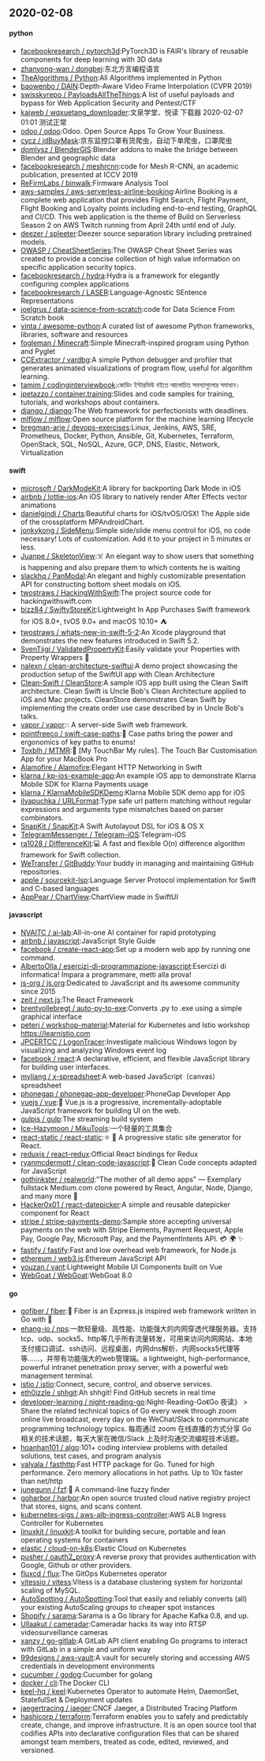 ## 2020-02-08

#### python
* [facebookresearch / pytorch3d](https://github.com/facebookresearch/pytorch3d):PyTorch3D is FAIR's library of reusable components for deep learning with 3D data
* [zhanyong-wan / dongbei](https://github.com/zhanyong-wan/dongbei):东北方言编程语言
* [TheAlgorithms / Python](https://github.com/TheAlgorithms/Python):All Algorithms implemented in Python
* [baowenbo / DAIN](https://github.com/baowenbo/DAIN):Depth-Aware Video Frame Interpolation (CVPR 2019)
* [swisskyrepo / PayloadsAllTheThings](https://github.com/swisskyrepo/PayloadsAllTheThings):A list of useful payloads and bypass for Web Application Security and Pentest/CTF
* [kajweb / wqxuetang_downloader](https://github.com/kajweb/wqxuetang_downloader):文泉学堂、悦读 下载器 2020-02-07 01:01 测试正常
* [odoo / odoo](https://github.com/odoo/odoo):Odoo. Open Source Apps To Grow Your Business.
* [cycz / jdBuyMask](https://github.com/cycz/jdBuyMask):京东监控口罩有货爬虫，自动下单爬虫，口罩爬虫
* [domlysz / BlenderGIS](https://github.com/domlysz/BlenderGIS):Blender addons to make the bridge between Blender and geographic data
* [facebookresearch / meshrcnn](https://github.com/facebookresearch/meshrcnn):code for Mesh R-CNN, an academic publication, presented at ICCV 2019
* [ReFirmLabs / binwalk](https://github.com/ReFirmLabs/binwalk):Firmware Analysis Tool
* [aws-samples / aws-serverless-airline-booking](https://github.com/aws-samples/aws-serverless-airline-booking):Airline Booking is a complete web application that provides Flight Search, Flight Payment, Flight Booking and Loyalty points including end-to-end testing, GraphQL and CI/CD. This web application is the theme of Build on Serverless Season 2 on AWS Twitch running from April 24th until end of July.
* [deezer / spleeter](https://github.com/deezer/spleeter):Deezer source separation library including pretrained models.
* [OWASP / CheatSheetSeries](https://github.com/OWASP/CheatSheetSeries):The OWASP Cheat Sheet Series was created to provide a concise collection of high value information on specific application security topics.
* [facebookresearch / hydra](https://github.com/facebookresearch/hydra):Hydra is a framework for elegantly configuring complex applications
* [facebookresearch / LASER](https://github.com/facebookresearch/LASER):Language-Agnostic SEntence Representations
* [joelgrus / data-science-from-scratch](https://github.com/joelgrus/data-science-from-scratch):code for Data Science From Scratch book
* [vinta / awesome-python](https://github.com/vinta/awesome-python):A curated list of awesome Python frameworks, libraries, software and resources
* [fogleman / Minecraft](https://github.com/fogleman/Minecraft):Simple Minecraft-inspired program using Python and Pyglet
* [CCExtractor / vardbg](https://github.com/CCExtractor/vardbg):A simple Python debugger and profiler that generates animated visualizations of program flow, useful for algorithm learning.
* [tamim / codinginterviewbook](https://github.com/tamim/codinginterviewbook):কোডিং ইন্টারভিউ বইতে আলোচিত সমস্যাগুলোর সমাধান।
* [jpetazzo / container.training](https://github.com/jpetazzo/container.training):Slides and code samples for training, tutorials, and workshops about containers.
* [django / django](https://github.com/django/django):The Web framework for perfectionists with deadlines.
* [mlflow / mlflow](https://github.com/mlflow/mlflow):Open source platform for the machine learning lifecycle
* [bregman-arie / devops-exercises](https://github.com/bregman-arie/devops-exercises):Linux, Jenkins, AWS, SRE, Prometheus, Docker, Python, Ansible, Git, Kubernetes, Terraform, OpenStack, SQL, NoSQL, Azure, GCP, DNS, Elastic, Network, Virtualization

#### swift
* [microsoft / DarkModeKit](https://github.com/microsoft/DarkModeKit):A library for backporting Dark Mode in iOS
* [airbnb / lottie-ios](https://github.com/airbnb/lottie-ios):An iOS library to natively render After Effects vector animations
* [danielgindi / Charts](https://github.com/danielgindi/Charts):Beautiful charts for iOS/tvOS/OSX! The Apple side of the crossplatform MPAndroidChart.
* [jonkykong / SideMenu](https://github.com/jonkykong/SideMenu):Simple side/slide menu control for iOS, no code necessary! Lots of customization. Add it to your project in 5 minutes or less.
* [Juanpe / SkeletonView](https://github.com/Juanpe/SkeletonView):☠️
An elegant way to show users that something is happening and also prepare them to which contents he is waiting
* [slackhq / PanModal](https://github.com/slackhq/PanModal):An elegant and highly customizable presentation API for constructing bottom sheet modals on iOS.
* [twostraws / HackingWithSwift](https://github.com/twostraws/HackingWithSwift):The project source code for hackingwithswift.com
* [bizz84 / SwiftyStoreKit](https://github.com/bizz84/SwiftyStoreKit):Lightweight In App Purchases Swift framework for iOS 8.0+, tvOS 9.0+ and macOS 10.10+ ⛺
* [twostraws / whats-new-in-swift-5-2](https://github.com/twostraws/whats-new-in-swift-5-2):An Xcode playground that demonstrates the new features introduced in Swift 5.2.
* [SvenTiigi / ValidatedPropertyKit](https://github.com/SvenTiigi/ValidatedPropertyKit):Easily validate your Properties with Property Wrappers
👮
* [nalexn / clean-architecture-swiftui](https://github.com/nalexn/clean-architecture-swiftui):A demo project showcasing the production setup of the SwiftUI app with Clean Architecture
* [Clean-Swift / CleanStore](https://github.com/Clean-Swift/CleanStore):A sample iOS app built using the Clean Swift architecture. Clean Swift is Uncle Bob's Clean Architecture applied to iOS and Mac projects. CleanStore demonstrates Clean Swift by implementing the create order use case described by in Uncle Bob's talks.
* [vapor / vapor](https://github.com/vapor/vapor):💧
A server-side Swift web framework.
* [pointfreeco / swift-case-paths](https://github.com/pointfreeco/swift-case-paths):🧰 Case paths bring the power and ergonomics of key paths to enums!
* [Toxblh / MTMR](https://github.com/Toxblh/MTMR):🌟
[My TouchBar My rules]. The Touch Bar Customisation App for your MacBook Pro
* [Alamofire / Alamofire](https://github.com/Alamofire/Alamofire):Elegant HTTP Networking in Swift
* [klarna / kp-ios-example-app](https://github.com/klarna/kp-ios-example-app):An example iOS app to demonstrate Klarna Mobile SDK for Klarna Payments usage
* [klarna / KlarnaMobileSDKDemo](https://github.com/klarna/KlarnaMobileSDKDemo):Klarna Mobile SDK demo app for iOS
* [ilyapuchka / URLFormat](https://github.com/ilyapuchka/URLFormat):Type safe url pattern matching without regular expressions and arguments type mismatches based on parser combinators.
* [SnapKit / SnapKit](https://github.com/SnapKit/SnapKit):A Swift Autolayout DSL for iOS & OS X
* [TelegramMessenger / Telegram-iOS](https://github.com/TelegramMessenger/Telegram-iOS):Telegram-iOS
* [ra1028 / DifferenceKit](https://github.com/ra1028/DifferenceKit):💻
A fast and flexible O(n) difference algorithm framework for Swift collection.
* [WeTransfer / GitBuddy](https://github.com/WeTransfer/GitBuddy):Your buddy in managing and maintaining GitHub repositories.
* [apple / sourcekit-lsp](https://github.com/apple/sourcekit-lsp):Language Server Protocol implementation for Swift and C-based languages
* [AppPear / ChartView](https://github.com/AppPear/ChartView):ChartView made in SwiftUI

#### javascript
* [NVAITC / ai-lab](https://github.com/NVAITC/ai-lab):All-in-one AI container for rapid prototyping
* [airbnb / javascript](https://github.com/airbnb/javascript):JavaScript Style Guide
* [facebook / create-react-app](https://github.com/facebook/create-react-app):Set up a modern web app by running one command.
* [AlbertoOlla / esercizi-di-programmazione-javascript](https://github.com/AlbertoOlla/esercizi-di-programmazione-javascript):Esercizi di informatica! Impara a programmare, metti alla prova!
* [js-org / js.org](https://github.com/js-org/js.org):Dedicated to JavaScript and its awesome community since 2015
* [zeit / next.js](https://github.com/zeit/next.js):The React Framework
* [brentvollebregt / auto-py-to-exe](https://github.com/brentvollebregt/auto-py-to-exe):Converts .py to .exe using a simple graphical interface
* [peterj / workshop-material](https://github.com/peterj/workshop-material):Material for Kubernetes and Istio workshop https://learnistio.com
* [JPCERTCC / LogonTracer](https://github.com/JPCERTCC/LogonTracer):Investigate malicious Windows logon by visualizing and analyzing Windows event log
* [facebook / react](https://github.com/facebook/react):A declarative, efficient, and flexible JavaScript library for building user interfaces.
* [myliang / x-spreadsheet](https://github.com/myliang/x-spreadsheet):A web-based JavaScript（canvas） spreadsheet
* [phonegap / phonegap-app-developer](https://github.com/phonegap/phonegap-app-developer):PhoneGap Developer App
* [vuejs / vue](https://github.com/vuejs/vue):🖖
Vue.js is a progressive, incrementally-adoptable JavaScript framework for building UI on the web.
* [gulpjs / gulp](https://github.com/gulpjs/gulp):The streaming build system
* [Ice-Hazymoon / MikuTools](https://github.com/Ice-Hazymoon/MikuTools):一个轻量的工具集合
* [react-static / react-static](https://github.com/react-static/react-static):⚛️
🚀
A progressive static site generator for React.
* [reduxjs / react-redux](https://github.com/reduxjs/react-redux):Official React bindings for Redux
* [ryanmcdermott / clean-code-javascript](https://github.com/ryanmcdermott/clean-code-javascript):🛁
Clean Code concepts adapted for JavaScript
* [gothinkster / realworld](https://github.com/gothinkster/realworld):"The mother of all demo apps" — Exemplary fullstack Medium.com clone powered by React, Angular, Node, Django, and many more
🏅
* [Hacker0x01 / react-datepicker](https://github.com/Hacker0x01/react-datepicker):A simple and reusable datepicker component for React
* [stripe / stripe-payments-demo](https://github.com/stripe/stripe-payments-demo):Sample store accepting universal payments on the web with Stripe Elements, Payment Request, Apple Pay, Google Pay, Microsoft Pay, and the PaymentIntents API.
💳
🌍
✨
* [fastify / fastify](https://github.com/fastify/fastify):Fast and low overhead web framework, for Node.js
* [ethereum / web3.js](https://github.com/ethereum/web3.js):Ethereum JavaScript API
* [youzan / vant](https://github.com/youzan/vant):Lightweight Mobile UI Components built on Vue
* [WebGoat / WebGoat](https://github.com/WebGoat/WebGoat):WebGoat 8.0

#### go
* [gofiber / fiber](https://github.com/gofiber/fiber):🚀
Fiber is an Express.js inspired web framework written in Go with
💖
* [ehang-io / nps](https://github.com/ehang-io/nps):一款轻量级、高性能、功能强大的内网穿透代理服务器。支持tcp、udp、socks5、http等几乎所有流量转发，可用来访问内网网站、本地支付接口调试、ssh访问、远程桌面，内网dns解析、内网socks5代理等等……，并带有功能强大的web管理端。a lightweight, high-performance, powerful intranet penetration proxy server, with a powerful web management terminal.
* [istio / istio](https://github.com/istio/istio):Connect, secure, control, and observe services.
* [eth0izzle / shhgit](https://github.com/eth0izzle/shhgit):Ah shhgit! Find GitHub secrets in real time
* [developer-learning / night-reading-go](https://github.com/developer-learning/night-reading-go):Night-Reading-Go《Go 夜读》 > Share the related technical topics of Go every week through zoom online live broadcast, every day on the WeChat/Slack to communicate programming technology topics. 每周通过 zoom 在线直播的方式分享 Go 相关的技术话题，每天大家在微信/Slack 上及时沟通交流编程技术话题。
* [hoanhan101 / algo](https://github.com/hoanhan101/algo):101+ coding interview problems with detailed solutions, test cases, and program analysis
* [valyala / fasthttp](https://github.com/valyala/fasthttp):Fast HTTP package for Go. Tuned for high performance. Zero memory allocations in hot paths. Up to 10x faster than net/http
* [junegunn / fzf](https://github.com/junegunn/fzf):🌸
A command-line fuzzy finder
* [goharbor / harbor](https://github.com/goharbor/harbor):An open source trusted cloud native registry project that stores, signs, and scans content.
* [kubernetes-sigs / aws-alb-ingress-controller](https://github.com/kubernetes-sigs/aws-alb-ingress-controller):AWS ALB Ingress Controller for Kubernetes
* [linuxkit / linuxkit](https://github.com/linuxkit/linuxkit):A toolkit for building secure, portable and lean operating systems for containers
* [elastic / cloud-on-k8s](https://github.com/elastic/cloud-on-k8s):Elastic Cloud on Kubernetes
* [pusher / oauth2_proxy](https://github.com/pusher/oauth2_proxy):A reverse proxy that provides authentication with Google, Github or other providers.
* [fluxcd / flux](https://github.com/fluxcd/flux):The GitOps Kubernetes operator
* [vitessio / vitess](https://github.com/vitessio/vitess):Vitess is a database clustering system for horizontal scaling of MySQL.
* [AutoSpotting / AutoSpotting](https://github.com/AutoSpotting/AutoSpotting):Tool that easily and reliably converts (all) your existing AutoScaling groups to cheaper spot instances
* [Shopify / sarama](https://github.com/Shopify/sarama):Sarama is a Go library for Apache Kafka 0.8, and up.
* [Ullaakut / cameradar](https://github.com/Ullaakut/cameradar):Cameradar hacks its way into RTSP videosurveillance cameras
* [xanzy / go-gitlab](https://github.com/xanzy/go-gitlab):A GitLab API client enabling Go programs to interact with GitLab in a simple and uniform way
* [99designs / aws-vault](https://github.com/99designs/aws-vault):A vault for securely storing and accessing AWS credentials in development environments
* [cucumber / godog](https://github.com/cucumber/godog):Cucumber for golang
* [docker / cli](https://github.com/docker/cli):The Docker CLI
* [keel-hq / keel](https://github.com/keel-hq/keel):Kubernetes Operator to automate Helm, DaemonSet, StatefulSet & Deployment updates
* [jaegertracing / jaeger](https://github.com/jaegertracing/jaeger):CNCF Jaeger, a Distributed Tracing Platform
* [hashicorp / terraform](https://github.com/hashicorp/terraform):Terraform enables you to safely and predictably create, change, and improve infrastructure. It is an open source tool that codifies APIs into declarative configuration files that can be shared amongst team members, treated as code, edited, reviewed, and versioned.
